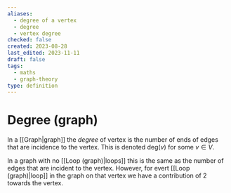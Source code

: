 ```yaml
---
aliases:
  - degree of a vertex
  - degree
  - vertex degree
checked: false
created: 2023-08-28
last_edited: 2023-11-11
draft: false
tags:
  - maths
  - graph-theory
type: definition
---
```

# Degree (graph)

In a [[Graph|graph]] the *degree* of vertex is the number of ends of edges that are incidence to the vertex. This is denoted $\mbox{deg}(v)$ for some $v \in V$.

In a graph with no [[Loop (graph)|loops]] this is the same as the number of edges that are incident to the vertex. However, for evert [[Loop (graph)|loop]] in the graph on that vertex we have a contribution of 2 towards the vertex.
